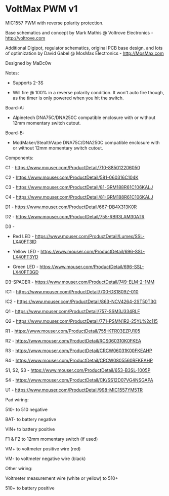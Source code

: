 # VoltMax PWM v1 

MIC1557 PWM with reverse polarity protection.

Base schematics and concept by Mark Mathis @ Voltrove Electronics - http://voltrove.com

Additional Digipot, regulator schematics, original PCB base design, and lots of optimization by David Gabel @ MosMax Electronics - http://MosMax.com

Designed by MaDc0w

Notes:

- Supports 2-3S

- Will fire @ 100% in a reverse polarity condition. It won't auto fire though, as the timer is only powered when you hit the switch.

Board-A: 
- Alpinetech DNA75C/DNA250C compatible enclosure with or without 12mm momentary switch cutout.

Board-B: 
- ModMaker/StealthVape DNA75C/DNA250C compatible enclosure with or without 12mm momentary switch cutout.

Components:

C1 - https://www.mouser.com/ProductDetail/710-885012206050

C2 - https://www.mouser.com/ProductDetail/581-060316C104K

C3 - https://www.mouser.com/ProductDetail/81-GRM188R61C106KALJ

C4 - https://www.mouser.com/ProductDetail/81-GRM188R61C106KALJ


D1 - https://www.mouser.com/ProductDetail/667-DB4X313K0R

D2 - https://www.mouser.com/ProductDetail/755-RBR3LAM30ATR

D3 -

   - Red LED    - https://www.mouser.com/ProductDetail/Lumex/SSL-LX40FT3ID
   
   - Yellow LED - https://www.mouser.com/ProductDetail/696-SSL-LX40FT3YD
   
   - Green LED  - https://www.mouser.com/ProductDetail/696-SSL-LX40FT3GD

D3-SPACER - https://www.mouser.com/ProductDetail/749-ELM-2-1MM


IC1 - https://www.mouser.com/ProductDetail/700-DS1809Z-010

IC2 - https://www.mouser.com/ProductDetail/863-NCV4264-2ST50T3G


Q1 - https://www.mouser.com/ProductDetail/757-SSM3J334RLF

Q2 - https://www.mouser.com/ProductDetail/771-PSMN1R2-25YL%2c115


R1 - https://www.mouser.com/ProductDetail/755-KTR03EZPJ105

R2 - https://www.mouser.com/ProductDetail/RCS060310K0FKEA

R3 - https://www.mouser.com/ProductDetail/CRCW06031K00FKEAHP

R4 - https://www.mouser.com/ProductDetail/CRCW0805560RFKEAHP


S1, S2, S3 - https://www.mouser.com/ProductDetail/653-B3SL-1005P

S4 - https://www.mouser.com/ProductDetail/CK/SS12D07VG4NSGAPA


U1 - https://www.mouser.com/ProductDetail/998-MIC1557YM5TR


Pad wiring:

510- to 510 negative

BAT- to battery negative

VIN+ to battery positive

F1 & F2 to 12mm momentary switch (if used)

VM+ to voltmeter positive wire (red)

VM- to voltmeter negative wire (black)

Other wiring:

Voltmeter measurement wire (white or yellow) to 510+

510+ to battery positive
